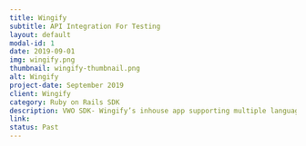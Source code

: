 ```yaml
---
title: Wingify
subtitle: API Integration For Testing
layout: default
modal-id: 1
date: 2019-09-01
img: wingify.png
thumbnail: wingify-thumbnail.png
alt: Wingify
project-date: September 2019
client: Wingify
category: Ruby on Rails SDK
description: VWO SDK- Wingify’s inhouse app supporting multiple languages like ROR, Dot Net & Golang is created for enabling developers to integrate VWO APIs with ease. Documentation is used to maintain the SDK that would help developers who wish to integrate or extend the said SDK. The software development kit effortlessly lets the backend engineer to generate & fit VWO API calls in different code languages. Provided with a full-fledged documentation of the same, the project assisted the developer in a huge way with step-by-step procedures. <br/><br/> Key Features - <br/> Written in 3 different robust languages. <br/> Enabling API integration. <br/> The procedure provided eases the process. <br/><br/> How It Works? <br/> As mentioned, the program is written in Dot Net, Ruby & Golang, all for the same purpose of producing API calls that are enabled to be integrated easily.
link: 
status: Past
---
```


